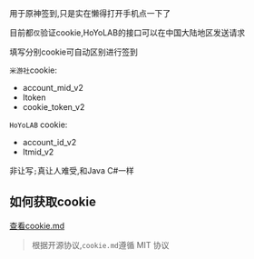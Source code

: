 用于原神签到,只是实在懒得打开手机点一下了

目前都`仅`验证cookie,HoYoLAB的接口可以在中国大陆地区发送请求

填写分别cookie可自动区别进行签到

`米游社`cookie:
- account_mid_v2
- ltoken
- cookie_token_v2

`HoYoLAB` cookie:
- account_id_v2
- ltmid_v2

非让写`;`真让人难受,和Java C#一样

## 如何获取cookie
[查看cookie.md](cookie.md)

> 根据开源协议,`cookie.md`遵循 MIT 协议 